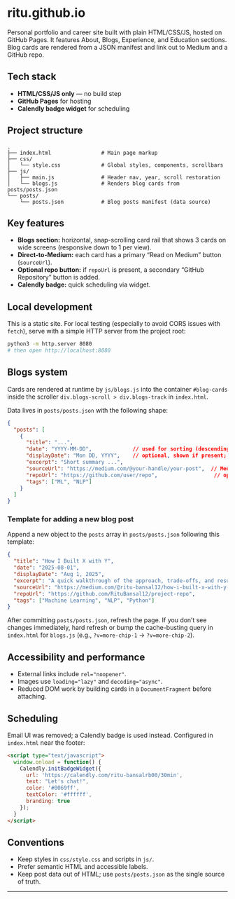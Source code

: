 # ritu.github.io

Personal portfolio and career site built with plain HTML/CSS/JS, hosted on GitHub Pages. It features About, Blogs, Experience, and Education sections. Blog cards are rendered from a JSON manifest and link out to Medium and a GitHub repo. 

## Tech stack
* **HTML/CSS/JS only** — no build step
* **GitHub Pages** for hosting
* **Calendly badge widget** for scheduling

## Project structure
```
.
├── index.html                # Main page markup
├── css/
│   └── style.css             # Global styles, components, scrollbars
├── js/
│   ├── main.js               # Header nav, year, scroll restoration
│   └── blogs.js              # Renders blog cards from posts/posts.json
└── posts/
    └── posts.json            # Blog posts manifest (data source)
```

## Key features
* **Blogs section:** horizontal, snap-scrolling card rail that shows 3 cards on wide screens (responsive down to 1 per view).
* **Direct-to-Medium:** each card has a primary “Read on Medium” button (`sourceUrl`).
* **Optional repo button:** if `repoUrl` is present, a secondary “GitHub Repository” button is added.
* **Calendly badge:** quick scheduling via widget.

## Local development
This is a static site. For local testing (especially to avoid CORS issues with `fetch`), serve with a simple HTTP server from the project root:

```bash
python3 -m http.server 8080
# then open http://localhost:8080
```

## Blogs system
Cards are rendered at runtime by `js/blogs.js` into the container `#blog-cards` inside the scroller `div.blogs-scroll > div.blogs-track` in `index.html`.

Data lives in `posts/posts.json` with the following shape:

```json
{
  "posts": [
    {
      "title": "...",
      "date": "YYYY-MM-DD",             // used for sorting (descending)
      "displayDate": "Mon DD, YYYY",    // optional, shown if present; falls back to `date`
      "excerpt": "Short summary ...",
      "sourceUrl": "https://medium.com/@your-handle/your-post",  // Medium URL (primary button)
      "repoUrl": "https://github.com/user/repo",                  // optional; shows a secondary repo button
      "tags": ["ML", "NLP"]
    }
  ]
}
```

### Template for adding a new blog post
Append a new object to the `posts` array in `posts/posts.json` following this template:

```json
{
  "title": "How I Built X with Y",
  "date": "2025-08-01",
  "displayDate": "Aug 1, 2025",
  "excerpt": "A quick walkthrough of the approach, trade-offs, and results.",
  "sourceUrl": "https://medium.com/@ritu-bansal12/how-i-built-x-with-y-abcdef",
  "repoUrl": "https://github.com/RituBansal12/project-repo",  
  "tags": ["Machine Learning", "NLP", "Python"]
}
```

After committing `posts/posts.json`, refresh the page. If you don’t see changes immediately, hard refresh or bump the cache-busting query in `index.html` for `blogs.js` (e.g., `?v=more-chip-1` → `?v=more-chip-2`).


## Accessibility and performance
* External links include `rel="noopener"`.
* Images use `loading="lazy"` and `decoding="async"`.
* Reduced DOM work by building cards in a `DocumentFragment` before attaching.

## Scheduling
Email UI was removed; a Calendly badge is used instead. Configured in `index.html` near the footer:

```html
<script type="text/javascript">
  window.onload = function() {
    Calendly.initBadgeWidget({
      url: 'https://calendly.com/ritu-bansalrb00/30min',
      text: "Let's chat!",
      color: '#0069ff',
      textColor: '#ffffff',
      branding: true
    });
  }
</script>
```

## Conventions
* Keep styles in `css/style.css` and scripts in `js/`.
* Prefer semantic HTML and accessible labels.
* Keep post data out of HTML; use `posts/posts.json` as the single source of truth.

---